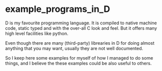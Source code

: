 # example_programs_in_D

D is my favourite programming language. It is compiled to native machine code, static typed and with the 
over-all C look and feel. But it offers many high level facilities like python.

Even though there are many (third-party) librearies in D for doing almost anything that you may want, usually they
are not well documented.

So I keep here some examples for myself of how I managed to do some things, and I believe the these examples could be also useful to others.

